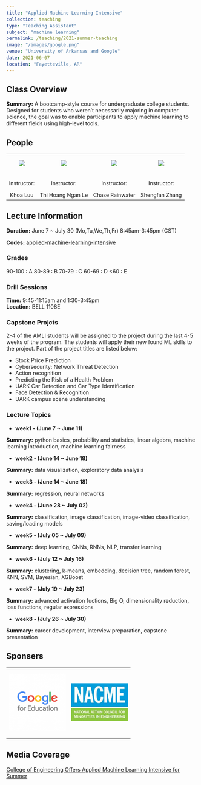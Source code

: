 ```yaml
---
title: "Applied Machine Learning Intensive"
collection: teaching
type: "Teaching Assistant"
subject: "machine learning"
permalink: /teaching/2021-summer-teaching
image: "/images/google.png" 
venue: "University of Arkansas and Google"
date: 2021-06-07
location: "Fayetteville, AR"
---
```


## Class Overview
<b>Summary:</b> A bootcamp-style course for undergraduate college students. Designed for students who weren’t necessarily majoring in computer science, the goal was to enable participants to apply machine learning to different fields using high-level tools.

## People
<table style="width:100%;border:0px;border-spacing:0px;border-collapse:collapse;margin-right:auto;">
  <tbody>
    <tr>
      <td style="vertical-align:middle">
        <p align="center"><img src="https://campusdata.uark.edu/resources/images/FacultyStaffProfile/khoaluu.jpg" width="120"/></p>
      </td>
      <td style="vertical-align:middle">
        <p align="center"><img src="https://campusdata.uark.edu/resources/images/FacultyStaffProfile/thile.jpg" width="120"/></p>
      </td>
      <td style="vertical-align:middle">
        <p align="center"><img src="https://campusdata.uark.edu/resources/images/FacultyStaffProfile/cer.jpg" width="120"/></p>
      </td>
      <td style="vertical-align:middle">
        <p align="center"><img src="https://campusdata.uark.edu/resources/images/FacultyStaffProfile/shengfan.jpg" width="120"/></p>
      </td>
    </tr>
    <tr>
      <td style="horizontal-align:middle">
        <center><p>Instructor: </p><a>Khoa Luu</a></center>
      </td>
      <td style="horizontal-align:middle">
        <center><p>Instructor: </p><a>Thi Hoang Ngan Le</a></center>
      </td>
      <td style="horizontal-align:middle">
        <center><p>Instructor: </p><a>Chase Rainwater</a></center>
      </td>
      <td style="horizontal-align:middle">
        <center><p>Instructor: </p><a>Shengfan Zhang</a></center>
      </td>
    </tr>
  </tbody>
</table> 
  
## Lecture Information
<b>Duration:</b> June 7 ~ July 30 (Mo,Tu,We,Th,Fr) 8:45am-3:45pm (CST)

<b>Codes:</b> [applied-machine-learning-intensive](https://github.com/google/applied-machine-learning-intensive)

### Grades 
90-100   : A
80-89  : B
70-79  : C
60-69 : D
<60     : E

### Drill Sessions
<b>Time:</b> 9:45-11:15am and 1:30-3:45pm <br>
<b>Location:</b> BELL 1108E

### Capstone Projcts
2-4 of the AMLI students will be assigned to the project during the last 4-5 weeks of the program. The students will apply their new found ML skills to the project. Part of the project titles are listed below:
* Stock Price Prediction 
* Cybersecurity: Network Threat Detection 
* Action recognition 
* Predicting the Risk of a Health Problem 
* UARK Car Detection and Car Type Identification
* Face Detection & Recognition
* UARK campus scene understanding 

### Lecture Topics
- <b>week1 - (June 7 ~ June 11)</b><br> 

<b>Summary:</b> python basics, probability and statistics, linear algebra, machine learning introduction, machine learning fairness

- <b>week2 - (June 14 ~ June 18)</b><br> 

<b>Summary:</b> data visualization, exploratory data analysis

- <b>week3 - (June 14 ~ June 18)</b><br> 

<b>Summary:</b> regression, neural networks

- <b>week4 - (June 28 ~ July 02)</b><br> 

<b>Summary:</b> classification, image classification, image-video classification, saving/loading models

- <b>week5 - (July 05 ~ July 09)</b><br> 

<b>Summary:</b> deep learning, CNNs, RNNs, NLP, transfer learning

- <b>week6 - (July 12 ~ July 16)</b><br> 

<b>Summary:</b> clustering, k-means, embedding, decision tree, random forest, KNN, SVM, Bayesian, XGBoost

- <b>week7 - (July 19 ~ July 23)</b><br> 

<b>Summary:</b> advanced activation fuctions, Big O, dimensionality reduction, loss functions, regular expressions

- <b>week8 - (July 26 ~ July 30)</b><br> 

<b>Summary:</b> career development, interview preparation, capstone presentation  

## Sponsers
<table style="width:100%;border:0px;border-spacing:0px;border-collapse:collapse;margin-right:auto;">
  <tbody>
    <tr>
      <td style="vertical-align:middle">
        <p align="center"><img src="/images/GoogleEdLogo.png" width="150"/></p>
      </td>
      <td style="vertical-align:middle">
        <p align="center"><img src="/images/nacme-1024x686-3.jpeg" width="150"/></p>
      </td>
    </tr>
</tbody>
</table>

## Media Coverage 

[College of Engineering Offers Applied Machine Learning Intensive for Summer](https://news.uark.edu/articles/57146/college-of-engineering-offers-applied-machine-learning-intensive-for-summer)
